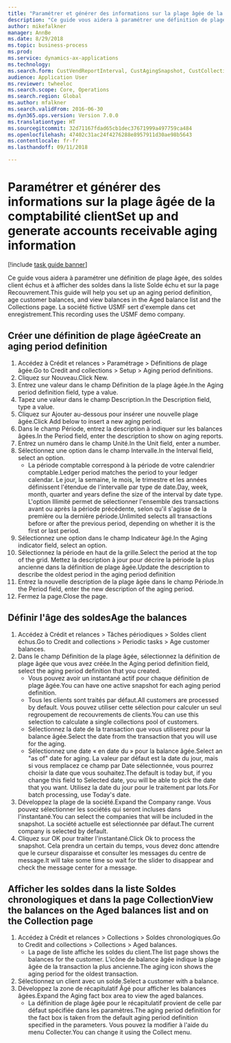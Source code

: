 ```yaml
--- 
title: "Paramétrer et générer des informations sur la plage âgée de la comptabilité client"
description: "Ce guide vous aidera à paramétrer une définition de plage âgée, des soldes client échus et à afficher des soldes dans la liste Solde échu et sur la page Recouvrement."
author: mikefalkner
manager: AnnBe
ms.date: 8/29/2018
ms.topic: business-process
ms.prod: 
ms.service: dynamics-ax-applications
ms.technology: 
ms.search.form: CustVendReportInterval, CustAgingSnapshot, CustCollectionsPoolsListPage, CustCollections
audience: Application User
ms.reviewer: twheeloc
ms.search.scope: Core, Operations
ms.search.region: Global
ms.author: mfalkner
ms.search.validFrom: 2016-06-30
ms.dyn365.ops.version: Version 7.0.0
ms.translationtype: HT
ms.sourcegitcommit: 32d71167fdad65cb1dec37671999a497759ca484
ms.openlocfilehash: 47402c31ac24f4276288e8957911d30ae98b5643
ms.contentlocale: fr-fr
ms.lasthandoff: 09/11/2018

---
```

# <a name="set-up-and-generate-accounts-receivable-aging-information"></a><span data-ttu-id="efc8e-103">Paramétrer et générer des informations sur la plage âgée de la comptabilité client</span><span class="sxs-lookup"><span data-stu-id="efc8e-103">Set up and generate accounts receivable aging information</span></span>

[!include [task guide banner](../../includes/task-guide-banner.md)]

<span data-ttu-id="efc8e-104">Ce guide vous aidera à paramétrer une définition de plage âgée, des soldes client échus et à afficher des soldes dans la liste Solde échu et sur la page Recouvrement.</span><span class="sxs-lookup"><span data-stu-id="efc8e-104">This guide will help you set up an aging period definition, age customer balances, and view balances in the Aged balance list and the Collections page.</span></span> <span data-ttu-id="efc8e-105">La société fictive USMF sert d'exemple dans cet enregistrement.</span><span class="sxs-lookup"><span data-stu-id="efc8e-105">This recording uses the USMF demo company.</span></span>


## <a name="create-an-aging-period-definition"></a><span data-ttu-id="efc8e-106">Créer une définition de plage âgée</span><span class="sxs-lookup"><span data-stu-id="efc8e-106">Create an aging period definition</span></span>
1. <span data-ttu-id="efc8e-107">Accédez à Crédit et relances > Paramétrage > Définitions de plage âgée.</span><span class="sxs-lookup"><span data-stu-id="efc8e-107">Go to Credit and collections > Setup > Aging period definitions.</span></span>
2. <span data-ttu-id="efc8e-108">Cliquez sur Nouveau.</span><span class="sxs-lookup"><span data-stu-id="efc8e-108">Click New.</span></span>
3. <span data-ttu-id="efc8e-109">Entrez une valeur dans le champ Définition de la plage âgée.</span><span class="sxs-lookup"><span data-stu-id="efc8e-109">In the Aging period definition field, type a value.</span></span>
4. <span data-ttu-id="efc8e-110">Tapez une valeur dans le champ Description.</span><span class="sxs-lookup"><span data-stu-id="efc8e-110">In the Description field, type a value.</span></span>
5. <span data-ttu-id="efc8e-111">Cliquez sur Ajouter au-dessous pour insérer une nouvelle plage âgée.</span><span class="sxs-lookup"><span data-stu-id="efc8e-111">Click Add below to insert a new aging period.</span></span>
6. <span data-ttu-id="efc8e-112">Dans le champ Période, entrez la description à indiquer sur les balances âgées.</span><span class="sxs-lookup"><span data-stu-id="efc8e-112">In the Period field, enter the description to show on aging reports.</span></span>
7. <span data-ttu-id="efc8e-113">Entrez un numéro dans le champ Unité.</span><span class="sxs-lookup"><span data-stu-id="efc8e-113">In the Unit field, enter a number.</span></span>
8. <span data-ttu-id="efc8e-114">Sélectionnez une option dans le champ Intervalle.</span><span class="sxs-lookup"><span data-stu-id="efc8e-114">In the Interval field, select an option.</span></span>
    * <span data-ttu-id="efc8e-115">La période comptable correspond à la période de votre calendrier comptable.</span><span class="sxs-lookup"><span data-stu-id="efc8e-115">Ledger period matches the period to your ledger calendar.</span></span> <span data-ttu-id="efc8e-116">Le jour, la semaine, le mois, le trimestre et les années définissent l'étendue de l'intervalle par type de date.</span><span class="sxs-lookup"><span data-stu-id="efc8e-116">Day, week, month, quarter and years define the size of the interval by date type.</span></span> <span data-ttu-id="efc8e-117">L'option Illimité permet de sélectionner l'ensemble des transactions avant ou après la période précédente, selon qu'il s'agisse de la première ou la dernière période.</span><span class="sxs-lookup"><span data-stu-id="efc8e-117">Unlimited selects all transactions before or after the previous period, depending on whether it is the first or last period.</span></span>  
9. <span data-ttu-id="efc8e-118">Sélectionnez une option dans le champ Indicateur âgé.</span><span class="sxs-lookup"><span data-stu-id="efc8e-118">In the Aging indicator field, select an option.</span></span>
10. <span data-ttu-id="efc8e-119">Sélectionnez la période en haut de la grille.</span><span class="sxs-lookup"><span data-stu-id="efc8e-119">Select the period at the top of the grid.</span></span> <span data-ttu-id="efc8e-120">Mettez la description à jour pour décrire la période la plus ancienne dans la définition de plage âgée.</span><span class="sxs-lookup"><span data-stu-id="efc8e-120">Update the description to describe the oldest period in the aging period definition</span></span>
11. <span data-ttu-id="efc8e-121">Entrez la nouvelle description de la plage âgée dans le champ Période.</span><span class="sxs-lookup"><span data-stu-id="efc8e-121">In the Period field, enter the new description of the aging period.</span></span>
12. <span data-ttu-id="efc8e-122">Fermez la page.</span><span class="sxs-lookup"><span data-stu-id="efc8e-122">Close the page.</span></span>

## <a name="age-the-balances"></a><span data-ttu-id="efc8e-123">Définir l'âge des soldes</span><span class="sxs-lookup"><span data-stu-id="efc8e-123">Age the balances</span></span>
1. <span data-ttu-id="efc8e-124">Accédez à Crédit et relances > Tâches périodiques > Soldes client échus.</span><span class="sxs-lookup"><span data-stu-id="efc8e-124">Go to Credit and collections > Periodic tasks > Age customer balances.</span></span>
2. <span data-ttu-id="efc8e-125">Dans le champ Définition de la plage âgée, sélectionnez la définition de plage âgée que vous avez créée.</span><span class="sxs-lookup"><span data-stu-id="efc8e-125">In the Aging period definition field, select the aging period definition that you created.</span></span>
    * <span data-ttu-id="efc8e-126">Vous pouvez avoir un instantané actif pour chaque définition de plage âgée.</span><span class="sxs-lookup"><span data-stu-id="efc8e-126">You can have one active snapshot for each aging period definition.</span></span>  
    * <span data-ttu-id="efc8e-127">Tous les clients sont traités par défaut.</span><span class="sxs-lookup"><span data-stu-id="efc8e-127">All customers are processed by default.</span></span> <span data-ttu-id="efc8e-128">Vous pouvez utiliser cette sélection pour calculer un seul regroupement de recouvrements de clients.</span><span class="sxs-lookup"><span data-stu-id="efc8e-128">You can use this selection to calculate a single collections pool of customers.</span></span>  
    * <span data-ttu-id="efc8e-129">Sélectionnez la date de la transaction que vous utiliserez pour la balance âgée.</span><span class="sxs-lookup"><span data-stu-id="efc8e-129">Select the date from the transaction that you will use for the aging.</span></span>  
    * <span data-ttu-id="efc8e-130">Sélectionnez une date « en date du » pour la balance âgée.</span><span class="sxs-lookup"><span data-stu-id="efc8e-130">Select an "as of" date for aging.</span></span> <span data-ttu-id="efc8e-131">La valeur par défaut est la date du jour, mais si vous remplacez ce champ par Date sélectionnée, vous pourrez choisir la date que vous souhaitez.</span><span class="sxs-lookup"><span data-stu-id="efc8e-131">The default is today but, if you change this field to Selected date, you will be able to pick the date that you want.</span></span> <span data-ttu-id="efc8e-132">Utilisez la date du jour pour le traitement par lots.</span><span class="sxs-lookup"><span data-stu-id="efc8e-132">For batch processing, use Today's date.</span></span>  
3. <span data-ttu-id="efc8e-133">Développez la plage de la société.</span><span class="sxs-lookup"><span data-stu-id="efc8e-133">Expand the Company range.</span></span> <span data-ttu-id="efc8e-134">Vous pouvez sélectionner les sociétés qui seront incluses dans l'instantané.</span><span class="sxs-lookup"><span data-stu-id="efc8e-134">You can select the companies that will be included in the snapshot.</span></span> <span data-ttu-id="efc8e-135">La société actuelle est sélectionnée par défaut.</span><span class="sxs-lookup"><span data-stu-id="efc8e-135">The current company is selected by default.</span></span>
4. <span data-ttu-id="efc8e-136">Cliquez sur OK pour traiter l'instantané.</span><span class="sxs-lookup"><span data-stu-id="efc8e-136">Click Ok to process the snapshot.</span></span> <span data-ttu-id="efc8e-137">Cela prendra un certain du temps, vous devez donc attendre que le curseur disparaisse et consulter les messages du centre de message.</span><span class="sxs-lookup"><span data-stu-id="efc8e-137">It will take some time so wait for the slider to disappear and check the message center for a message.</span></span>

## <a name="view-the-balances-on-the-aged-balances-list-and-on-the-collection-page"></a><span data-ttu-id="efc8e-138">Afficher les soldes dans la liste Soldes chronologiques et dans la page Collection</span><span class="sxs-lookup"><span data-stu-id="efc8e-138">View the balances on the Aged balances list and on the Collection page</span></span>
1. <span data-ttu-id="efc8e-139">Accédez à Crédit et relances > Collections > Soldes chronologiques.</span><span class="sxs-lookup"><span data-stu-id="efc8e-139">Go to Credit and collections > Collections > Aged balances.</span></span>
    * <span data-ttu-id="efc8e-140">La page de liste affiche les soldes du client.</span><span class="sxs-lookup"><span data-stu-id="efc8e-140">The list page shows the balances for the customer.</span></span> <span data-ttu-id="efc8e-141">L'icône de balance âgée indique la plage âgée de la transaction la plus ancienne.</span><span class="sxs-lookup"><span data-stu-id="efc8e-141">The aging icon shows the aging period for the oldest transaction.</span></span>  
2. <span data-ttu-id="efc8e-142">Sélectionnez un client avec un solde.</span><span class="sxs-lookup"><span data-stu-id="efc8e-142">Select a customer with a balance.</span></span>
3. <span data-ttu-id="efc8e-143">Développez la zone de récapitulatif Âgé pour afficher les balances âgées.</span><span class="sxs-lookup"><span data-stu-id="efc8e-143">Expand the Aging fact box area to view the aged balances.</span></span>
    * <span data-ttu-id="efc8e-144">La définition de plage âgée pour le récapitulatif provient de celle par défaut spécifiée dans les paramètres.</span><span class="sxs-lookup"><span data-stu-id="efc8e-144">The aging period definition for the fact box is taken from the default aging period definition specified in the parameters.</span></span> <span data-ttu-id="efc8e-145">Vous pouvez la modifier à l'aide du menu Collecter.</span><span class="sxs-lookup"><span data-stu-id="efc8e-145">You can change it using the Collect menu.</span></span>  


